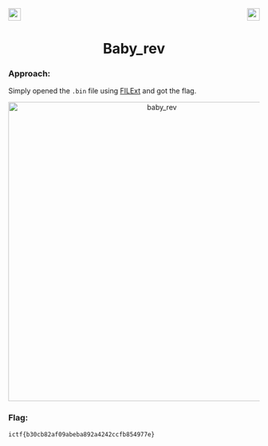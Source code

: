 <div>
   <a href="https://indy.ctf.eng.run/challenge/13"><img src="https://img.shields.io/badge/Baby_rev: %20-Click%20to%20Solve-green[700]" height="25"></a>
  <img src="https://img.shields.io/badge/Points%3A-75-red" align="right" height="25">
</div>

<div align="center">
<h1>Baby_rev</h1>
</div>

### Approach:

Simply opened the ```.bin``` file using <a href="https://filext.com/online-file-viewer.html">FILExt</a> and got the flag.

<div align="center">
<img width="600" alt="baby_rev" src="https://user-images.githubusercontent.com/91147942/176025764-6bbbc380-9bad-4c3c-a13e-65565218724f.png">
</div>

### Flag: 

```ictf{b30cb82af09abeba892a4242ccfb854977e}```